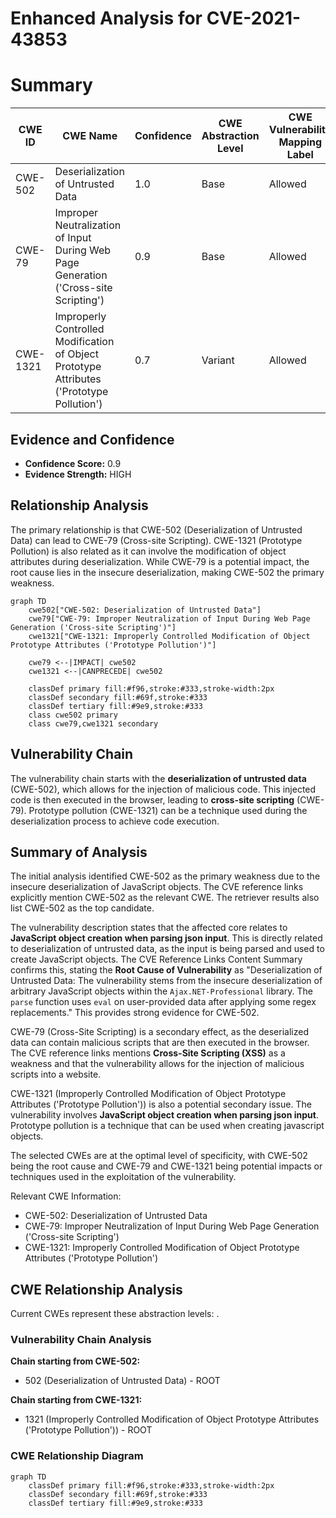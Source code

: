 # Enhanced Analysis for CVE-2021-43853

# Summary
| CWE ID | CWE Name | Confidence | CWE Abstraction Level | CWE Vulnerability Mapping Label | CWE-Vulnerability Mapping Notes |
|---|---|---|---|---|---|
| CWE-502 | Deserialization of Untrusted Data | 1.0 | Base | Allowed | Primary CWE |
| CWE-79 | Improper Neutralization of Input During Web Page Generation ('Cross-site Scripting') | 0.9 | Base | Allowed | Secondary Candidate |
| CWE-1321 | Improperly Controlled Modification of Object Prototype Attributes ('Prototype Pollution') | 0.7 | Variant | Allowed | Secondary Candidate |

## Evidence and Confidence

*   **Confidence Score:** 0.9
*   **Evidence Strength:** HIGH

## Relationship Analysis
The primary relationship is that CWE-502 (Deserialization of Untrusted Data) can lead to CWE-79 (Cross-site Scripting). CWE-1321 (Prototype Pollution) is also related as it can involve the modification of object attributes during deserialization. While CWE-79 is a potential impact, the root cause lies in the insecure deserialization, making CWE-502 the primary weakness.

```mermaid
graph TD
    cwe502["CWE-502: Deserialization of Untrusted Data"]
    cwe79["CWE-79: Improper Neutralization of Input During Web Page Generation ('Cross-site Scripting')"]
    cwe1321["CWE-1321: Improperly Controlled Modification of Object Prototype Attributes ('Prototype Pollution')"]
    
    cwe79 <--|IMPACT| cwe502
    cwe1321 <--|CANPRECEDE| cwe502

    classDef primary fill:#f96,stroke:#333,stroke-width:2px
    classDef secondary fill:#69f,stroke:#333
    classDef tertiary fill:#9e9,stroke:#333
    class cwe502 primary
    class cwe79,cwe1321 secondary
```

## Vulnerability Chain
The vulnerability chain starts with the **deserialization of untrusted data** (CWE-502), which allows for the injection of malicious code. This injected code is then executed in the browser, leading to **cross-site scripting** (CWE-79). Prototype pollution (CWE-1321) can be a technique used during the deserialization process to achieve code execution.

## Summary of Analysis
The initial analysis identified CWE-502 as the primary weakness due to the insecure deserialization of JavaScript objects. The CVE reference links explicitly mention CWE-502 as the relevant CWE. The retriever results also list CWE-502 as the top candidate.

The vulnerability description states that the affected core relates to **JavaScript object creation when parsing json input**. This is directly related to deserialization of untrusted data, as the input is being parsed and used to create JavaScript objects. The CVE Reference Links Content Summary confirms this, stating the **Root Cause of Vulnerability** as "Deserialization of Untrusted Data: The vulnerability stems from the insecure deserialization of arbitrary JavaScript objects within the `Ajax.NET-Professional` library. The `parse` function uses `eval` on user-provided data after applying some regex replacements." This provides strong evidence for CWE-502.

CWE-79 (Cross-Site Scripting) is a secondary effect, as the deserialized data can contain malicious scripts that are then executed in the browser. The CVE reference links mentions **Cross-Site Scripting (XSS)** as a weakness and that the vulnerability allows for the injection of malicious scripts into a website.

CWE-1321 (Improperly Controlled Modification of Object Prototype Attributes ('Prototype Pollution')) is also a potential secondary issue. The vulnerability involves **JavaScript object creation when parsing json input**. Prototype pollution is a technique that can be used when creating javascript objects.

The selected CWEs are at the optimal level of specificity, with CWE-502 being the root cause and CWE-79 and CWE-1321 being potential impacts or techniques used in the exploitation of the vulnerability.

Relevant CWE Information:
- CWE-502: Deserialization of Untrusted Data
- CWE-79: Improper Neutralization of Input During Web Page Generation ('Cross-site Scripting')
- CWE-1321: Improperly Controlled Modification of Object Prototype Attributes ('Prototype Pollution')


## CWE Relationship Analysis

Current CWEs represent these abstraction levels: .


### Vulnerability Chain Analysis

**Chain starting from CWE-502:**
- 502 (Deserialization of Untrusted Data) - ROOT


**Chain starting from CWE-1321:**
- 1321 (Improperly Controlled Modification of Object Prototype Attributes ('Prototype Pollution')) - ROOT



### CWE Relationship Diagram

```mermaid
graph TD
    classDef primary fill:#f96,stroke:#333,stroke-width:2px
    classDef secondary fill:#69f,stroke:#333
    classDef tertiary fill:#9e9,stroke:#333
```